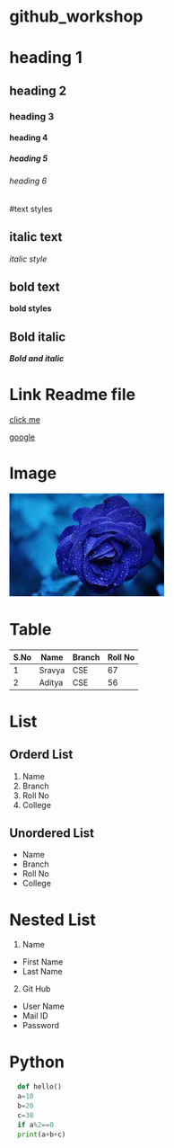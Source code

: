 # github_workshop
# heading 1
## heading 2
### heading 3
#### heading 4
##### heading 5
###### heading 6

#text styles
## italic text
*italic style*

## bold text
**bold styles**

## Bold italic
***Bold and italic***

# Link Readme file
[click me]("www.gmail.com")

[google]("www.google.com")

# Image 
![flower](flower.jpg)

# Table
|S.No|Name|Branch|Roll No|
|----|----|------|-------|
|1|Sravya|CSE|67|
|2|Aditya|CSE|56|

# List
## Orderd List
1. Name
2. Branch
3. Roll No
4. College

## Unordered List
* Name
* Branch
* Roll No
* College

# Nested List
1. Name
  * First Name
  * Last Name
2. Git Hub
  * User Name
  * Mail ID
  * Password

# Python

```Python
  def hello()
  a=10
  b=20
  c=30
  if a%2==0
  print(a+b+c)
```



